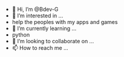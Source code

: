- 👋 Hi, I’m @Bdev-G
- 👀 I’m interested in ...
- help the peoples with my apps and games
- 🌱 I’m currently learning ...
- python
- 💞️ I’m looking to collaborate on ...
- 📫 How to reach me ...

<!---
Bdev-G/Bdev-G is a ✨ special ✨ repository because its `README.md` (this file) appears on your GitHub profile.
You can click the Preview link to take a look at your changes.
--->
